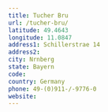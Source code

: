 ```yaml
---
title: Tucher Bru
url: /tucher-bru/
latitude: 49.4643
longitude: 11.0847
address1: Schillerstrae 14
address2: 
city: Nrnberg
state: Bayern
code: 
country: Germany
phone: 49-(0)911-/-9776-0
website: 
---
```


